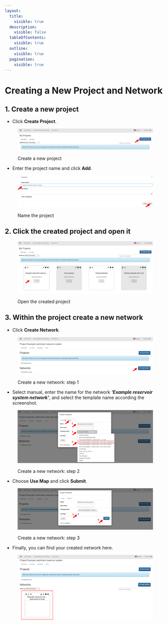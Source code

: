 ```yaml
---
layout:
  title:
    visible: true
  description:
    visible: false
  tableOfContents:
    visible: true
  outline:
    visible: true
  pagination:
    visible: true
---
```


# Creating a New Project and Network

## 1. Create a new project

* Click **Create Project**.

<figure><img src="../../../.gitbook/assets/image (168).png" alt=""><figcaption><p>Create a new project</p></figcaption></figure>

* Enter the project name and click **Add**.

<figure><img src="../../../.gitbook/assets/image (165).png" alt=""><figcaption><p>Name the project</p></figcaption></figure>

## 2. Click the created project and open it

<figure><img src="../../../.gitbook/assets/image (167).png" alt=""><figcaption><p>Open the created project</p></figcaption></figure>

## 3. Within the project create a new network

* Click **Create Network**.

<figure><img src="../../../.gitbook/assets/image (169).png" alt=""><figcaption><p>Create a new network: step 1</p></figcaption></figure>

* Select manual, enter the name for the network _**'Example reservoir system network'**_, and select the template name according the screenshot.

<figure><img src="../../../.gitbook/assets/image (171).png" alt=""><figcaption><p>Create a new network: step 2</p></figcaption></figure>

* Choose **Use Map** and click **Submit**.

<figure><img src="../../../.gitbook/assets/image (172).png" alt=""><figcaption><p>Create a new network: step 3</p></figcaption></figure>

* Finally, you can find your created network here.

<figure><img src="../../../.gitbook/assets/image (173).png" alt=""><figcaption></figcaption></figure>
